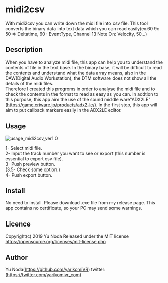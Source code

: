 midi2csv
====

 With midi2csv you can write down the midi file into csv file. This tool converts the binary data into text data which you can read easily(ex.60 9c 50 => Deltatime, 60 : EventType, Channel 13 Note On: Velocity, 50...)

## Description
 When you have to analyze midi file, this app can help you to understand the contents of file in the text base.
In the binary base, it will be difficult to read the contents and understand what the data array means, also in the DAW(Digital Audio Workstation), the DTM software does not show all the details of the midi files.  
 Therefore I created this progroms in order to analyse the midi file and to check the contents in the format to read as easy as you can.
In addtion to this purpose, this app aim the use of the sound middle ware"ADX2LE"(https://game.criware.jp/products/adx2-le/). In the first step, this app will aim to put callback markers easily in the ADX2LE editor.


## Usage
![usage_midi2csv_ver1 0](https://user-images.githubusercontent.com/50200315/65660122-a1f63a80-e068-11e9-8bf0-34d05fded68e.png)
 
1- Select midi file.  
2- Input the track number you want to see or export (this number is essential to export csv file).  
3- Push preview button.  
(3.5- Check some option.)  
4- Push export button.  
 
## Install
 No need to install. Please download .exe file from my release page. This app contains no certificate, so your PC may send some warnings.

## Licence
Copyright(c) 2019 Yu Noda
Released under the MIT license
https://opensource.org/licenses/mit-license.php

## Author
Yu Noda(https://github.com/yarikomiVR) twitter:(https://twitter.com/yarikomivr_com)
